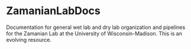 # ZamanianLabDocs

Documentation for general wet lab and dry lab organization and pipelines for the Zamanian Lab at the University of Wisconsin-Madison. This is an evolving resource.
